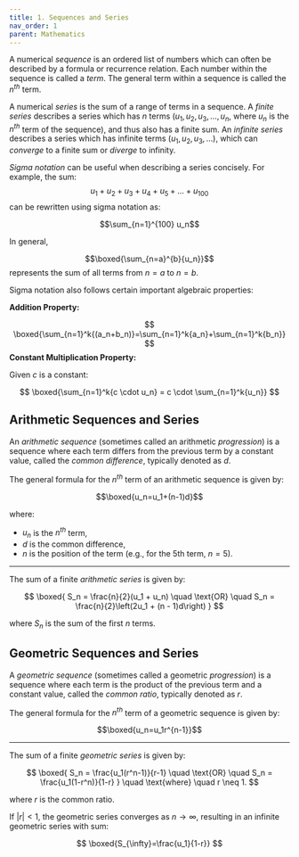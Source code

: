 ```yaml
---
title: 1. Sequences and Series
nav_order: 1
parent: Mathematics
---
```

A numerical *sequence* is an ordered list of numbers which can often be described by a formula or recurrence relation. Each number within the sequence is called a *term*. The general term within a sequence is called the $n^{th}$ term.

A numerical *series* is the sum of a range of terms in a sequence. A *finite series* describes a series which has $n$ terms ($u_1, u_2, u_3, \dots, u_n$, where $u_n$ is the $n^{th}$ term of the sequence), and thus also has a finite sum. An *infinite series* describes a series which has infinite terms ($u_1, u_2, u_3, \dots$), which can *converge* to a finite sum or *diverge* to infinity.

*Sigma notation* can be useful when describing a series concisely. For example, the sum: $$u_1+u_2+u_3+u_4+u_5+\dots+u_{100}$$ can be rewritten using sigma notation as: 

$$\sum_{n=1}^{100} u_n$$

In general,

$$\boxed{\sum_{n=a}^{b}{u_n}}$$
represents the sum of all terms from $n=a$ to $n=b$.

Sigma notation also follows certain important algebraic properties:

**Addition Property:**

$$
\boxed{\sum_{n=1}^k{(a_n+b_n)}=\sum_{n=1}^k{a_n}+\sum_{n=1}^k{b_n}}
$$
**Constant Multiplication Property:**

Given $c$ is a constant:

$$
\boxed{\sum_{n=1}^k{c \cdot u_n} = c \cdot \sum_{n=1}^k{u_n}}
$$

## Arithmetic Sequences and Series

An *arithmetic sequence* (sometimes called an arithmetic *progression*) is a sequence where each term differs from the previous term by a constant value, called the *common difference*, typically denoted as $d$.

The general formula for the $n^{th}$ term of an arithmetic sequence is given by:

$$\boxed{u_n=u_1+(n-1)d}$$

where:
- $u_n$ is the $n^{th}$ term,
- $d$ is the common difference,
- $n$ is the position of the term (e.g., for the 5th term, $n=5$).

---

The sum of a finite *arithmetic series* is given by:

$$
\boxed{
S_n = \frac{n}{2}(u_1 + u_n)
\quad \text{OR} \quad
S_n = \frac{n}{2}\left(2u_1 + (n - 1)d\right)
}
$$

where $S_n$ is the sum of the first $n$ terms.

## Geometric Sequences and Series

A *geometric sequence* (sometimes called a geometric *progression*) is a sequence where each term is the product of the previous term and a constant value, called the *common ratio*, typically denoted as $r$.

The general formula for the $n^{th}$ term of a geometric sequence is given by:

$$\boxed{u_n=u_1r^{n-1}}$$

---

The sum of a finite *geometric series* is given by:

$$
\boxed{
S_n = \frac{u_1(r^n-1)}{r-1}
\quad \text{OR} \quad
S_n = \frac{u_1(1-r^n)}{1-r}
}
\quad \text{where} \quad r \neq 1.
$$

where $r$ is the common ratio.

If $\lvert r \rvert < 1$, the geometric series converges as $n \to \infty$, resulting in an infinite geometric series with sum:

$$
\boxed{S_{\infty}=\frac{u_1}{1-r}}
$$
